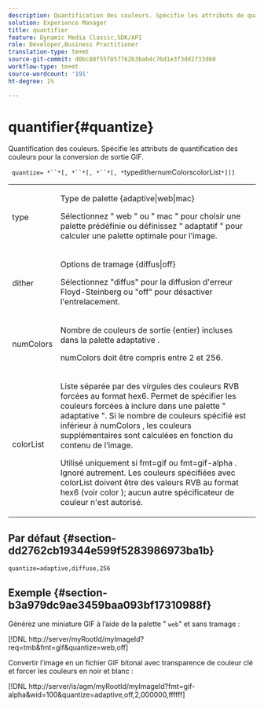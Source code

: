 ```yaml
---
description: Quantification des couleurs. Spécifie les attributs de quantification des couleurs pour la conversion de sortie GIF.
solution: Experience Manager
title: quantifier
feature: Dynamic Media Classic,SDK/API
role: Developer,Business Practitioner
translation-type: tm+mt
source-git-commit: d0bc88f55f857762b3bab4c76d1e3f3dd2733d60
workflow-type: tm+mt
source-wordcount: '191'
ht-degree: 1%

---
```



# quantifier{#quantize}

Quantification des couleurs. Spécifie les attributs de quantification des couleurs pour la conversion de sortie GIF.

` quantize= *``*[, *``*[, *``*[, *`typedithernumColorscolorList`*]]]`

<table id="simpletable_6BF155FCB8224E7EBFC8D8375AD26A71"> 
 <tr class="strow"> 
  <td class="stentry"> <p> <span class="codeph"> <span class="varname"> type  </span> </span> </p> </td> 
  <td class="stentry"> <p> <span class="codeph"> Type de  </span> palette {adaptive|web|mac} </p> <p>Sélectionnez " <span class="codeph"> web </span>" ou " <span class="codeph"> mac </span>" pour choisir une palette prédéfinie ou définissez " <span class="codeph"> adaptatif </span>" pour calculer une palette optimale pour l’image. </p> </td> 
 </tr> 
 <tr class="strow"> 
  <td class="stentry"> <p> <span class="codeph"> <span class="varname"> dither  </span> </span> </p> </td> 
  <td class="stentry"> <p> <span class="codeph"> Options de  </span> tramage {diffus|off} </p> <p>Sélectionnez "diffus" pour la diffusion d'erreur Floyd-Steinberg ou "off" pour désactiver l'entrelacement. </p> </td> 
 </tr> 
 <tr class="strow"> 
  <td class="stentry"> <p> <span class="codeph"> <span class="varname"> numColors  </span> </span> </p> </td> 
  <td class="stentry"> <p>Nombre de couleurs de sortie (entier) incluses dans la palette adaptative <span class="codeph"> </span>. </p> <p> <span class="codeph"> <span class="varname"> numColors  </span> </span> doit être compris entre 2 et 256. </p> </td> 
 </tr> 
 <tr class="strow"> 
  <td class="stentry"> <p> <span class="codeph"> <span class="varname"> colorList  </span> </span> </p> </td> 
  <td class="stentry"> <p>Liste séparée par des virgules des couleurs RVB forcées au format hex6. Permet de spécifier les couleurs forcées à inclure dans une palette " <span class="codeph"> adaptative </span>". Si le nombre de couleurs spécifié est inférieur à <span class="codeph"> numColors </span>, les couleurs supplémentaires sont calculées en fonction du contenu de l’image. </p> <p>Utilisé uniquement si <span class="codeph"> fmt=gif </span> ou <span class="codeph"> fmt=gif-alpha </span>. Ignoré autrement. Les couleurs spécifiées avec <span class="codeph"> <span class="varname"> colorList </span> </span> doivent être des valeurs RVB au format hex6 (voir <span class="codeph"> color </span>); aucun autre spécificateur de couleur n'est autorisé. </p> </td> 
 </tr> 
</table>

## Par défaut {#section-dd2762cb19344e599f5283986973ba1b}

`quantize=adaptive,diffuse,256`

## Exemple {#section-b3a979dc9ae3459baa093bf17310988f}

Générez une miniature GIF à l’aide de la palette &quot; `web`&quot; et sans tramage :

[!DNL http://server/myRootId/myImageId?req=tmb&fmt=gif&quantize=web,off]

Convertir l’image en un fichier GIF bitonal avec transparence de couleur clé et forcer les couleurs en noir et blanc :

[!DNL http://server/is/agm/myRootId/myImageId?fmt=gif-alpha&wid=100&quantize=adaptive,off,2,000000,ffffff]
